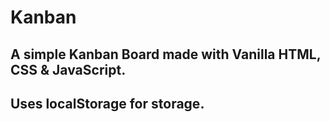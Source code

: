 # Kanban
## A simple Kanban Board made with Vanilla HTML, CSS & JavaScript.
## Uses localStorage for storage. 
